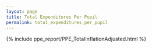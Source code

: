 ```yaml
---
layout: page
title: Total Expenditures Per Pupil
permalink: total_expenditures_per_pupil
---
```



{% include ppe_report/PPE_TotalInflationAdjusted.html %}


